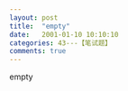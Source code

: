 ```yaml
---
layout: post
title:  "empty"
date:   2001-01-10 10:10:10
categories: 43---【笔试题】
comments: true
---
```

empty
